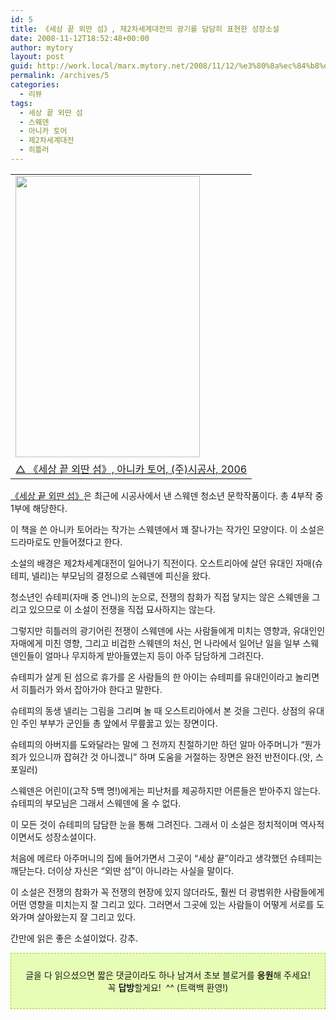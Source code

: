 ```yaml
---
id: 5
title: 《세상 끝 외딴 섬》, 제2차세계대전의 광기를 담담히 표현한 성장소설
date: 2008-11-12T18:52:48+00:00
author: mytory
layout: post
guid: http://work.local/marx.mytory.net/2008/11/12/%e3%80%8a%ec%84%b8%ec%83%81-%eb%81%9d-%ec%99%b8%eb%94%b4-%ec%84%ac%e3%80%8b-%ec%a0%9c2%ec%b0%a8%ec%84%b8%ea%b3%84%eb%8c%80%ec%a0%84%ec%9d%98-%ea%b4%91%ea%b8%b0%eb%a5%bc-%eb%8b%b4%eb%8b%b4%ed%9e%88/
permalink: /archives/5
categories:
  - 리뷰
tags:
  - 세상 끝 외딴 섬
  - 스웨덴
  - 아니카 토어
  - 제2차세계대전
  - 히틀러
---
```

<table align="center" width="295" border="0" cellspacing="0" cellpadding="0">
  <tr>
    <td>
      <img src="http://work.local/marx.mytory.net/wp-content/uploads/1/491b25951ab0dCA.jpg" class="aligncenter" width="295" height="450" alt="" filename="end_of_world.jpg" filemime="" />
    </td>
  </tr>
  
  <tr>
    <td class="smallText">
      <a href="http://www.sigongjunior.com/book/bookDetail.php?seq=526" target="_blank" title="[http://www.sigongjunior.com/book/bookDetail.php?seq=526]로 이동합니다.">△ 《세상 끝 외딴 섬》, 아니카 토어, (주)시공사, 2006</a>
    </td>
  </tr>
</table>

<a href="http://www.sigongjunior.com/book/bookDetail.php?seq=526" target="_blank" title="[http://www.sigongjunior.com/book/bookDetail.php?seq=526]로 이동합니다.">《세상 끝 외딴 섬》</a>은 최근에 시공사에서 낸 스웨덴 청소년 문학작품이다. 총 4부작 중 1부에 해당한다.

이 책을 쓴 아니카 토어라는 작가는 스웨덴에서 꽤 잘나가는 작가인 모양이다. 이 소설은 드라마로도 만들어졌다고 한다.

소설의 배경은 제2차세계대전이 일어나기 직전이다. 오스트리아에 살던 유대인 자매(슈테피, 넬리)는 부모님의 결정으로 스웨덴에 피신을 왔다.

청소년인 슈테피(자매 중 언니)의 눈으로, 전쟁의 참화가 직접 닿지는 않은 스웨덴을 그리고 있으므로 이 소설이 전쟁을 직접 묘사하지는 않는다.

그렇지만 히틀러의 광기어린 전쟁이 스웨덴에 사는 사람들에게 미치는 영향과, 유대인인 자매에게 미친 영향, 그리고 비겁한 스웨덴의 처신, 먼 나라에서 일어난 일을 일부 스웨덴인들이 얼마나 무지하게 받아들였는지 등이 아주 담담하게 그려진다.

슈테피가 살게 된 섬으로 휴가를 온 사람들의 한 아이는 슈테피를 유대인이라고 놀리면서 히틀러가 와서 잡아가야 한다고 말한다.

슈테피의 동생 넬리는 그림을 그리며 놀 때 오스트리아에서 본 것을 그린다. 상점의 유대인 주인 부부가 군인들 총 앞에서 무릎꿇고 있는 장면이다.

슈테피의 아버지를 도와달라는 말에 그 전까지 친절하기만 하던 알마 아주머니가 “뭔가 죄가 있으니까 잡혀간 것 아니겠니” 하며 도움을 거절하는 장면은 완전 반전이다.(앗, 스포일러)

스웨덴은 어린이(고작 5백 명!)에게는 피난처를 제공하지만 어른들은 받아주지 않는다. 슈테피의 부모님은 그래서 스웨덴에 올 수 없다.

이 모든 것이 슈테피의 담담한 눈을 통해 그려진다. 그래서 이 소설은 정치적이며 역사적이면서도 성장소설이다.

처음에 메르타 아주머니의 집에 들어가면서 그곳이 “세상 끝”이라고 생각했던 슈테피는 깨닫는다. 더이상 자신은 “외딴 섬”이 아니라는 사실을 말이다.

이 소설은 전쟁의 참화가 꼭 전쟁의 현장에 있지 않더라도, 훨씬 더 광범위한 사람들에게 어떤 영향을 미치는지 잘 그리고 있다. 그러면서 그곳에 있는 사람들이 어떻게 서로를 도와가며 살아왔는지 잘 그리고 있다.

간만에 읽은 좋은 소설이었다. 강추.

<div>
  <div class="txc-textbox" style="border-top-style: dashed; border-right-style: dashed; border-bottom-style: dashed; border-left-style: dashed; border-top-width: 1px; border-right-width: 1px; border-bottom-width: 1px; border-left-width: 1px; border-top-color: rgb(159, 211, 49); border-right-color: rgb(159, 211, 49); border-bottom-color: rgb(159, 211, 49); border-left-color: rgb(159, 211, 49); background-color: rgb(231, 253, 181); padding-top: 10px; padding-right: 10px; padding-bottom: 10px; padding-left: 10px; ">
    <p align="center">
      <span class="body">글을 다 읽으셨으면 짧은 댓글이라도 하나 남겨서 초보 블로거를 <strong>응원</strong>해 주세요! <br /> 꼭 <strong>답방</strong>할게요!  ^^ (트랙백 환영!)</span>
    </p>
  </div>
</div>
